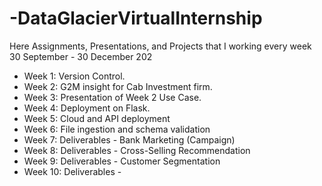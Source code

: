 # -DataGlacierVirtualInternship
Here Assignments, Presentations, and Projects that I working every week 30 September - 30 December 202

- Week 1: Version Control.
- Week 2: G2M insight for Cab Investment firm.
- Week 3: Presentation of Week 2 Use Case.
- Week 4: Deployment on Flask.
- Week 5: Cloud and API deployment
- Week 6: File ingestion and schema validation
- Week 7: Deliverables - Bank Marketing (Campaign)
- Week 8: Deliverables - Cross-Selling Recommendation
- Week 9: Deliverables - Customer Segmentation
- Week 10: Deliverables - 
